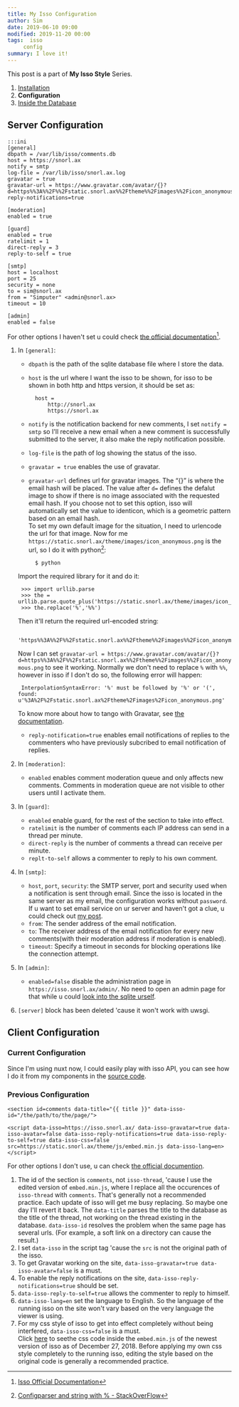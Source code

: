 ```yaml
---
title: My Isso Configuration
author: Sim
date: 2019-06-10 09:00
modified: 2019-11-20 00:00
tags:  isso
	 config
summary: I love it!
---
```


<div id="series" markdown="1">

This post is a part of __My Isso Style__ Series.

1. [Installation](/terminal/2016/07/12/start-to-use-isso/)
2. __Configuration__
3. [Inside the Database](/terminal/2019/06/10/inside-the-isso-database/)

</div>

## Server Configuration

	:::ini
	[general]
	dbpath = /var/lib/isso/comments.db
	host = https://snorl.ax
	notify = smtp
	log-file = /var/lib/isso/snorl.ax.log
	gravatar = true
	gravatar-url = https://www.gravatar.com/avatar/{}?d=https%%3A%%2F%%2Fstatic.snorl.ax%%2Ftheme%%2Fimages%%2Ficon_anonymous.png
	reply-notifications=true

	[moderation]
	enabled = true

	[guard]
	enabled = true
	ratelimit = 1
	direct-reply = 3
	reply-to-self = true

	[smtp]
	host = localhost
	port = 25
	security = none
	to = sim@snorl.ax
	from = "Simputer" <admin@snorl.ax>
	timeout = 10

	[admin]
	enabled = false

For other options I haven't set u could check <a href="https://posativ.org/isso/docs/configuration/server/" target="_blank">the official documentation</a>[^1].  

1. In `[general]`:  

	* `dbpath` is the path of the sqlite database file where I store the data.  
	* `host` is the url where I want the isso to be shown, for isso to be shown in both http and https version, it should be set as:  

			host =
				http://snorl.ax
				https://snorl.ax

	* `notify` is the notification backend for new comments, I set `notify = smtp` so I'll receive a new email when a new comment is successfully submitted to the server, it also make the reply notification possible.  
	* `log-file` is the path of log showing the status of the isso.
	* `gravatar = true` enables the use of gravatar.  
	* `gravatar-url` defines url for gravatar images. The “{}” is where the email hash will be placed. The value after `d=` defines the defalut image  to show if there is no image associated with the requested email hash. If you choose not to set this option, isso will automatically set the value to identicon, which is a geometric pattern based on an email hash.  
	To set my own default image for the situation, I need to urlencode the url for that image. Now for me `https://static.snorl.ax/theme/images/icon_anonymous.png` is the url, so I do it with python[^2]:  

			$ python

	Import the required library for it and do it:  

		>>> import urllib.parse
		>>> the = urllib.parse.quote_plus('https://static.snorl.ax/theme/images/icon_anonymous.png')
		>>> the.replace('%','%%')

	Then it'll return the required url-encoded string:  
	
		'https%%3A%%2F%%2Fstatic.snorl.ax%%2Ftheme%%2Fimages%%2Ficon_anonymous.png'
	
	Now I can set `gravatar-url = https://www.gravatar.com/avatar/{}?d=https%%3A%%2F%%2Fstatic.snorl.ax%%2Ftheme%%2Fimages%%2Ficon_anonymous.png` to see it working. Normally we don't need to replace `%` with `%%`, however in isso if I don't do so, the following error will happen:  
	
		InterpolationSyntaxError: '%' must be followed by '%' or '(', found: u'%3A%2F%2Fstatic.snorl.ax%2Ftheme%2Fimages%2Ficon_anonymous.png'  
	
	To know more about how to tango with Gravatar, see <a href="https://en.gravatar.com/site/implement/images/" target="_blank">the documentation</a>.  

	* `reply-notification=true` enables email notifications of replies to the commenters who have previously subcribed to email notification of replies.  

2. In `[moderation]`:  

	* `enabled` enables comment moderation queue and only affects new comments. Comments in moderation queue are not visible to other users until I activate them.  

3. In `[guard]`:  

	* `enabled` enable guard, for the rest of the section to take into effect.  
	* `ratelimit` is the number of comments each IP address can send in a thread per minute.  
	* `direct-reply` is the number of comments a thread can receive per minute.  
	* `replt-to-self` allows a commenter to reply to his own comment.

4. In `[smtp]`:  

	* `host`, `port`, `security`: the SMTP server, port and security used when a notification is sent through email. Since the isso is located in the same server as my email, the configuration works without `password`. If u want to set email service on ur server and haven't got a clue, u could check out [my post](/terminal/2018/12/27/running-email-service-on-my-own-server/).  
	* `from`: The sender address of the email notification.  
	* `to`: The receiver address of the email notification for every new comments(with their moderation address if moderation is enabled).  
	* `timeout`: Specify a timeout in seconds for blocking operations like the connection attempt.  

5. In `[admin]`:

	* `enabled=false` disable the administration page in `https://isso.snorl.ax/admin/`. No need to open an admin page for that while u could [look into the sqlite urself](/terminal/2019/06/10/inside-the-isso-database/).  

6. `[server]` block has been deleted 'cause it won't work with uwsgi.

## Client Configuration

### Current Configuration

Since I'm using nuxt now, I could easily play with isso API, you can see how I do it from my components in the [source code](https://github.com/SnorlaxYum/Simputer/tree/master/components).

### Previous Configuration  

	<section id=comments data-title="{{ title }}" data-isso-id="/the/path/to/the/page/">

	<script data-isso=https://isso.snorl.ax/ data-isso-gravatar=true data-isso-avatar=false data-isso-reply-notifications=true data-isso-reply-to-self=true data-isso-css=false src=https://static.snorl.ax/theme/js/embed.min.js data-isso-lang=en></script>

For other options I don't use, u can check <a href="https://posativ.org/isso/docs/configuration/client/" target="_blank">the official documention</a>.  

1. The id of the section is `comments`, not `isso-thread`, 'cause I use the edited version of `embed.min.js`, where I replace all the occurences of `isso-thread` with `comments`. That's generally not a recommended practice. Each update of isso will get me busy replacing. So maybe one day I'll revert it back. The `data-title` parses the title to the database as the title of the thread, not working on the thread existing in the database. `data-isso-id` resolves the problem when the same page has several urls. (For example, a soft link on a directory can cause the result.)  
2. I set `data-isso` in the script tag 'cause the `src` is not the original path of the isso.  
3. To get Gravatar working on the site, `data-isso-gravatar=true data-isso-avatar=false` is a must.  
4. To enable the reply notifications on the site, `data-isso-reply-notifications=true` should be set.  
5. `data-isso-reply-to-self=true` allows the commenter to reply to himself.  
6. `data-isso-lang=en` set the language to English. So the language of the running isso on the site won't vary based on the very language the viewer is using.  
7. For my css style of isso to get into effect completely without being interfered, `data-isso-css=false` is a must.  
	Click <a href="https://static.snorl.ax/isso.css">here</a> to seethe css code inside the `embed.min.js` of the newest version of isso as of December 27, 2018. Before applying my own css style completely to the running isso, editing the style based on the original code is generally a recommended practice.  


[^1]: <a href="https://posativ.org/isso/docs/" target="_blank">Isso Official Documentation</a>  
[^2]: <a href="https://stackoverflow.com/a/28874886/9850945" target="_blank">Configparser and string with % - StackOverFlow</a>
